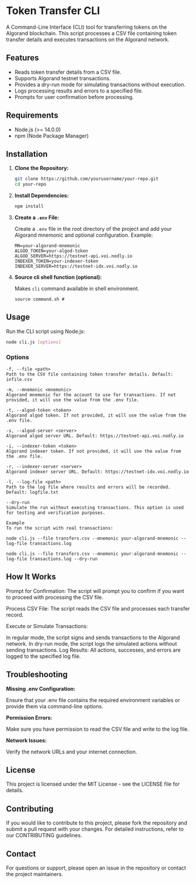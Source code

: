 # Token Transfer CLI

A Command-Line Interface (CLI) tool for transferring tokens on the Algorand blockchain. This script processes a CSV file containing token transfer details and executes transactions on the Algorand network.

## Features

- Reads token transfer details from a CSV file.
- Supports Algorand testnet transactions.
- Provides a dry-run mode for simulating transactions without execution.
- Logs processing results and errors to a specified file.
- Prompts for user confirmation before processing.

## Requirements

- Node.js (>= 14.0.0)
- npm (Node Package Manager)

## Installation

1. **Clone the Repository:**

    ```bash
    git clone https://github.com/yourusername/your-repo.git
    cd your-repo
    ```

2. **Install Dependencies:**

    ```bash
    npm install
    ```

3. **Create a `.env` File:**

    Create a `.env` file in the root directory of the project and add your Algorand mnemonic and optional configuration. Example:

    ```env
    MN=your-algorand-mnemonic
    ALGOD_TOKEN=your-algod-token
    ALGOD_SERVER=https://testnet-api.voi.nodly.io
    INDEXER_TOKEN=your-indexer-token
    INDEXER_SERVER=https://testnet-idx.voi.nodly.io
    ```

3. **Source cli shell function (optional):**

    Makes `cli` command available in shell environment.

    ```env
    source command.sh # 
    ```

## Usage

Run the CLI script using Node.js:

```bash
node cli.js [options]
```

### Options

```
-f, --file <path>
Path to the CSV file containing token transfer details. Default: infile.csv

-m, --mnemonic <mnemonic>
Algorand mnemonic for the account to use for transactions. If not provided, it will use the value from the .env file.

-t, --algod-token <token>
Algorand algod token. If not provided, it will use the value from the .env file.

-s, --algod-server <server>
Algorand algod server URL. Default: https://testnet-api.voi.nodly.io

-i, --indexer-token <token>
Algorand indexer token. If not provided, it will use the value from the .env file.

-r, --indexer-server <server>
Algorand indexer server URL. Default: https://testnet-idx.voi.nodly.io

-l, --log-file <path>
Path to the log file where results and errors will be recorded. Default: logfile.txt

--dry-run
Simulate the run without executing transactions. This option is used for testing and verification purposes.

Example
To run the script with real transactions:

node cli.js --file transfers.csv --mnemonic your-algorand-mnemonic --log-file transactions.log

node cli.js --file transfers.csv --mnemonic your-algorand-mnemonic --log-file transactions.log --dry-run
```

## How It Works

Prompt for Confirmation:
The script will prompt you to confirm if you want to proceed with processing the CSV file.

Process CSV File:
The script reads the CSV file and processes each transfer record.

Execute or Simulate Transactions:

In regular mode, the script signs and sends transactions to the Algorand network.
In dry-run mode, the script logs the simulated actions without sending transactions.
Log Results:
All actions, successes, and errors are logged to the specified log file.

## Troubleshooting

**Missing .env Configuration:**

Ensure that your .env file contains the required environment variables or provide them via command-line options.

**Permission Errors:**

Make sure you have permission to read the CSV file and write to the log file.

**Network Issues:**

Verify the network URLs and your internet connection.

## License
This project is licensed under the MIT License - see the LICENSE file for details.

## Contributing
If you would like to contribute to this project, please fork the repository and submit a pull request with your changes. For detailed instructions, refer to our CONTRIBUTING guidelines.

## Contact

For questions or support, please open an issue in the repository or contact the project maintainers.



